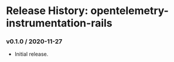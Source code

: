 # Release History: opentelemetry-instrumentation-rails

### v0.1.0 / 2020-11-27

* Initial release.
